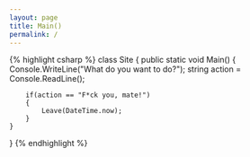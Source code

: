 ```yaml
---
layout: page
title: Main()
permalink: /
---
```

<div class="home">

{% highlight csharp %}
class Site
{
	public static void Main()
	{
		Console.WriteLine("What do you want to do?");
		string action = Console.ReadLine();

		if(action == "F*ck you, mate!")
		{
			Leave(DateTime.now);
		}
	}
}
{% endhighlight %}

</div>